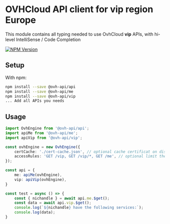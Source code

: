 # OVHCloud API client for **vip** region Europe

This module contains all typing needed to use OvhCloud **vip** APIs, with hi-level IntelliSense / Code Completion

[![NPM Version](https://img.shields.io/npm/v/@ovh-api/vip.svg?style=flat)](https://www.npmjs.org/package/@ovh-api/vip)

## Setup

With npm:

```bash
npm install --save @ovh-api/api
npm install --save @ovh-api/me
npm install --save @ovh-api/vip
... Add all APIs you needs
```

## Usage

```typescript
import OvhEngine from '@ovh-api/api';
import apiMe from '@ovh-api/me';
import apiVip from '@ovh-api/vip';

const ovhEngine = new OvhEngine({ 
    certCache: './cert-cache.json', // optional cache certificat on disk.
    accessRules: 'GET /vip, GET /vip/*, GET /me', // optional limit the requested privileges.
});

const api = {
    me: apiMe(ovhEngine),
    vip: apiVip(ovhEngine),
}

const test = async () => {
    const { nichandle } = await api.me.$get();
    const data = await api.vip.$get();
    console.log(`${nichandle} have the following services:`);
    console.log(data);
}
```
